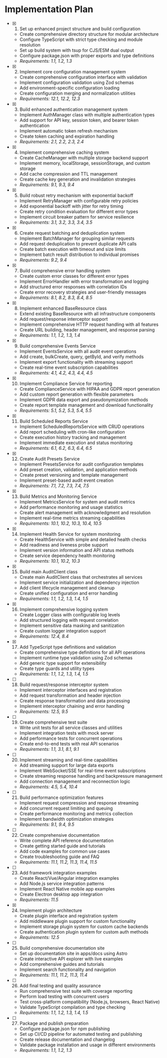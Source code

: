 # Implementation Plan

- [x] 1. Set up enhanced project structure and build configuration
  - Create comprehensive directory structure for modular architecture
  - Configure TypeScript with strict type checking and module resolution
  - Set up build system with tsup for CJS/ESM dual output
  - Configure package.json with proper exports and type definitions
  - _Requirements: 1.1, 1.2, 1.3_

- [x] 2. Implement core configuration management system
  - Create comprehensive configuration interface with validation
  - Implement configuration validation using Zod schemas
  - Add environment-specific configuration loading
  - Create configuration merging and normalization utilities
  - _Requirements: 12.1, 12.2, 12.3_

- [x] 3. Build enhanced authentication management system
  - Implement AuthManager class with multiple authentication types
  - Add support for API key, session token, and bearer token authentication
  - Implement automatic token refresh mechanism
  - Create token caching and expiration handling
  - _Requirements: 2.1, 2.2, 2.3, 2.4_

- [x] 4. Implement comprehensive caching system
  - Create CacheManager with multiple storage backend support
  - Implement memory, localStorage, sessionStorage, and custom storage
  - Add cache compression and TTL management
  - Create cache key generation and invalidation strategies
  - _Requirements: 9.1, 9.3, 9.4_

- [x] 5. Build robust retry mechanism with exponential backoff
  - Implement RetryManager with configurable retry policies
  - Add exponential backoff with jitter for retry timing
  - Create retry condition evaluation for different error types
  - Implement circuit breaker pattern for service resilience
  - _Requirements: 3.1, 3.2, 3.3, 3.4, 3.5_

- [x] 6. Create request batching and deduplication system
  - Implement BatchManager for grouping similar requests
  - Add request deduplication to prevent duplicate API calls
  - Create batch execution with timeout and size limits
  - Implement batch result distribution to individual promises
  - _Requirements: 9.2, 9.4_

- [x] 7. Build comprehensive error handling system
  - Create custom error classes for different error types
  - Implement ErrorHandler with error transformation and logging
  - Add structured error responses with correlation IDs
  - Create error recovery strategies and user-friendly messages
  - _Requirements: 8.1, 8.2, 8.3, 8.4, 8.5_

- [x] 8. Implement enhanced BaseResource class
  - Extend existing BaseResource with all infrastructure components
  - Add request/response interceptor support
  - Implement comprehensive HTTP request handling with all features
  - Create URL building, header management, and response parsing
  - _Requirements: 1.1, 1.2, 1.3, 1.4_

- [x] 9. Build comprehensive Events Service
  - Implement EventsService with all audit event operations
  - Add create, bulkCreate, query, getById, and verify methods
  - Implement export functionality with streaming support
  - Create real-time event subscription capabilities
  - _Requirements: 4.1, 4.2, 4.3, 4.4, 4.5_

- [x] 10. Implement Compliance Service for reporting
  - Create ComplianceService with HIPAA and GDPR report generation
  - Add custom report generation with flexible parameters
  - Implement GDPR data export and pseudonymization methods
  - Create report template management and download functionality
  - _Requirements: 5.1, 5.2, 5.3, 5.4, 5.5_

- [x] 11. Build Scheduled Reports Service
  - Implement ScheduledReportsService with CRUD operations
  - Add report scheduling with cron-like configuration
  - Create execution history tracking and management
  - Implement immediate execution and status monitoring
  - _Requirements: 6.1, 6.2, 6.3, 6.4, 6.5_

- [x] 12. Create Audit Presets Service
  - Implement PresetsService for audit configuration templates
  - Add preset creation, validation, and application methods
  - Create preset versioning and template management
  - Implement preset-based audit event creation
  - _Requirements: 7.1, 7.2, 7.3, 7.4, 7.5_

- [x] 13. Build Metrics and Monitoring Service
  - Implement MetricsService for system and audit metrics
  - Add performance monitoring and usage statistics
  - Create alert management with acknowledgment and resolution
  - Implement real-time metrics streaming capabilities
  - _Requirements: 10.1, 10.2, 10.3, 10.4, 10.5_

- [x] 14. Implement Health Service for system monitoring
  - Create HealthService with simple and detailed health checks
  - Add readiness and liveness probe support
  - Implement version information and API status methods
  - Create service dependency health monitoring
  - _Requirements: 10.1, 10.2, 10.3_

- [x] 15. Build main AuditClient class
  - Create main AuditClient class that orchestrates all services
  - Implement service initialization and dependency injection
  - Add client lifecycle management and cleanup
  - Create unified configuration and error handling
  - _Requirements: 1.1, 1.2, 1.3, 1.4, 1.5_

- [x] 16. Implement comprehensive logging system
  - Create Logger class with configurable log levels
  - Add structured logging with request correlation
  - Implement sensitive data masking and sanitization
  - Create custom logger integration support
  - _Requirements: 12.4, 8.4_

- [x] 17. Add TypeScript type definitions and validation
  - Create comprehensive type definitions for all API operations
  - Implement runtime type validation using Zod schemas
  - Add generic type support for extensibility
  - Create type guards and utility types
  - _Requirements: 1.1, 1.2, 1.3, 1.4, 1.5_

- [ ] 18. Build request/response interceptor system
  - Implement interceptor interfaces and registration
  - Add request transformation and header injection
  - Create response transformation and data processing
  - Implement interceptor chaining and error handling
  - _Requirements: 12.5, 9.5_

- [ ] 19. Create comprehensive test suite
  - Write unit tests for all service classes and utilities
  - Implement integration tests with mock server
  - Add performance tests for concurrent operations
  - Create end-to-end tests with real API scenarios
  - _Requirements: 1.1, 3.1, 8.1, 9.1_

- [ ] 20. Implement streaming and real-time capabilities
  - Add streaming support for large data exports
  - Implement WebSocket/SSE for real-time event subscriptions
  - Create streaming response handling and backpressure management
  - Add connection management and reconnection logic
  - _Requirements: 4.5, 5.4, 10.4_

- [ ] 21. Build performance optimization features
  - Implement request compression and response streaming
  - Add concurrent request limiting and queuing
  - Create performance monitoring and metrics collection
  - Implement bandwidth optimization strategies
  - _Requirements: 9.1, 9.4, 9.5_

- [ ] 22. Create comprehensive documentation
  - Write complete API reference documentation
  - Create getting started guide and tutorials
  - Add code examples for common use cases
  - Create troubleshooting guide and FAQ
  - _Requirements: 11.1, 11.2, 11.3, 11.4, 11.5_

- [ ] 23. Add framework integration examples
  - Create React/Vue/Angular integration examples
  - Add Node.js service integration patterns
  - Implement React Native mobile app examples
  - Create Electron desktop app integration
  - _Requirements: 11.5_

- [x] 24. Implement plugin architecture
  - Create plugin interface and registration system
  - Add middleware plugin support for custom functionality
  - Implement storage plugin system for custom cache backends
  - Create authentication plugin system for custom auth methods
  - _Requirements: 12.5_

- [ ] 25. Build comprehensive documentation site
  - Set up documentation site in apps/docs using Astro
  - Create interactive API explorer with live examples
  - Add comprehensive guides and tutorials
  - Implement search functionality and navigation
  - _Requirements: 11.1, 11.2, 11.3, 11.4_

- [ ] 26. Add final testing and quality assurance
  - Run comprehensive test suite with coverage reporting
  - Perform load testing with concurrent users
  - Test cross-platform compatibility (Node.js, browsers, React Native)
  - Validate TypeScript compilation and type checking
  - _Requirements: 1.1, 1.2, 1.3, 1.4, 1.5_

- [ ] 27. Package and publish preparation
  - Configure package.json for npm publishing
  - Set up CI/CD pipeline for automated testing and publishing
  - Create release documentation and changelog
  - Validate package installation and usage in different environments
  - _Requirements: 1.1, 1.2, 1.3_
